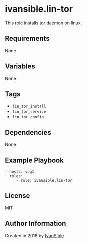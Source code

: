 # ivansible.lin-tor
This role installs tor daemon on linux.


## Requirements

None


## Variables

None


## Tags

- `lin_tor_install`
- `lin_tor_service`
- `lin_tor_config`


## Dependencies

None


## Example Playbook

    - hosts: vag1
      roles:
         - role: ivansible.lin-tor


## License

MIT

## Author Information

Created in 2018 by [IvanSible](https://github.com/ivansible)

